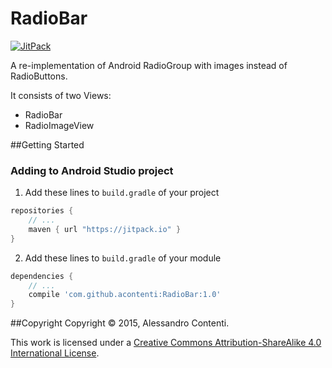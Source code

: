 # RadioBar
[![JitPack](https://img.shields.io/github/release/acontenti/RadioBar.svg?label=JitPack)](https://jitpack.io/#acontenti/RadioBar/1.0)

A re-implementation of Android RadioGroup with images instead of RadioButtons.

It consists of two Views:
- RadioBar
- RadioImageView

##Getting Started
### Adding to Android Studio project
1. Add these lines to `build.gradle` of your project
```groovy
repositories {
	// ...
	maven { url "https://jitpack.io" }
}
```

2. Add these lines to `build.gradle` of your module
```groovy
dependencies {
	// ...
	compile 'com.github.acontenti:RadioBar:1.0'
}
```
##Copyright
Copyright &copy; 2015, Alessandro Contenti.

This work is licensed under a [Creative Commons Attribution-ShareAlike 4.0 International License](http://creativecommons.org/licenses/by-sa/4.0/).
